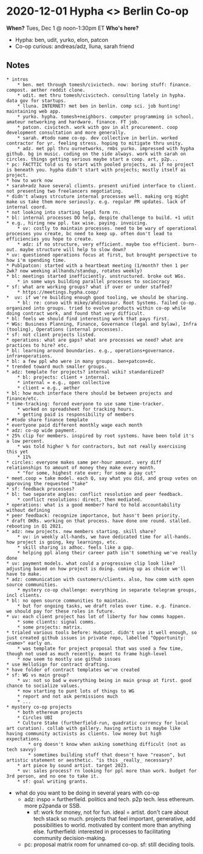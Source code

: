 # 2020-12-01 Hypha <> Berlin Co-op

**When?** Tues, Dec 1 @ noon-1:30pm ET
**Who's here?**
- Hypha: ben, udit, yurko, elon, patcon
- Co-op curious: andreas/adz, lluna, sarah friend

## Notes

	* intros
		* ben. met through tomesh/civictech. now: boring stuff: finance. compost. aether reddit clone.
		* udit. met thru tomesh/civictech. consulting lately in hypha. data gov for startups.
		* lluna. INTERNET! met ben in benlin. comp sci. job hunting! maintaining web app.
		* yurko. hypha. tomesh+neighbors. computer programming in school. amateur networking and hardware. finance. FT job.
		* patcon. civictech. work with gov in alt procurement. coop development consultation and more generally.
		* sarah. #todo name co-op. dev collective in berlin. worked contractor for yr. feeling stress. hoping to mitigate thru unity.
		* adz. met ppl thru ournetworks, rmbs yurko. impressed with hypha github. bg in music. coding on the side always. work with sarah on circles. things getting serious maybe start a coop. art, p2p...
	* pc: FACTTIC told us to start with pooled projects, as if no project is beneath you. hypha didn't start with projects; mostly itself as project.
	* how to work now
	* sarah+adz have several clients. present unified interface to client. not presenting two freelancers negotiating.
	* didn't always strcuture internal processes well. making org might make us take them more seriously. e.g. regular PM updates. lack of internal coord.
	* not looking into starting legal form rn.
	* bl: internal processes DO help, despite challenge to build. +1 udit
	* e.g., hiring new ppl. tax wise. paying. invoicing.
		* uv: costly to maintain processes. need to be wary of operational processes you create, bc need to keep up. often don't lead to efficiencies you hope to create.
		* adz: if no structure, very efficient. maybe too efficient. burn-out. maybe structure will help to slow down?
	* uv: questioned operations focus at first, but brought perspective to how i'm spending time.
	* Publpatcon: started with a heartbeat meeting (1/month? then 1 per 2wk? now weeking allhands/standup, rotates weekly)
	* bl: meetings started inefficiently. unstructured. broke out WGs.
		* in some ways building parallel processes to sociocracy
	* sf: what are working groups? what if over or under staffed?
		* https://meetings.hypha.coop/
	*  uv: if we're building enough good tooling, we should be sharing.
		* bl: re: convo with mikey/ahdinosaur. Root Systems. failed co-op. organized into groups. tried to evolve products within co-op while doing contract work, and found that very difficult.
	* bl: feels we should find interesting work that pays first.
	* WGs: Business Planning, Finance, Governance (legal and bylaw), Infra (tooling), Operations (internal processes).
	* sf: not client projects listed.
	* operations: what are gaps? what are processes we need? what are practices to hire? etc.
	* bl: learning around boundaries. e.g., operations+governance. infra+operations.
	* bl: a few ppl who were in many groups. ben+patcon+dc.
	* trended toward much smaller groups.
	* adz: template for projects? internal wiki? standardized?
		* bl: projects: client + internal.
		* internal = e.g., open collective
		* client = e.g., aether
	* bl: how much interface there should be between projects and finance/etc.
	* time-tracking: forced everyone to use same time-tracker.
		* worked on spreadsheet for tracking hours.
		* getting paid is responsibility of members
	* #todo share finance template
	* evertyone paid different monthly wage each month
	* adz: co-op wide payment.
	* 25% clip for members. inspired by root systems. have been told it's a low percent.
		* was told higher % for contractors, but not really exercising this yet
		* 11%
	* circles: everyone makes same per-hour amount. very diff relationships to amount of money they make every month.
		* "for some, highest rate ever; for some a pay cut"
	* meet.coop = take model. each Q, say what you did, and group votes on approving the requested "take"
	* sf: feedback processes?
	* bl: two separate angles: conflict resolution and peer feedback.
		* conflict resolutions: direct, then mediated.
	* operations: what is a good member? hard to hold accountability without defining
	* peer feedback: recognize importance, but hasn't been priority.
	* draft OKRs. working on that process. have done one round. stalled. rebooting in Q1 2021.
	* adz: new projects. new members starting. skill share?
		* uv: in weekly all-hands, we have dedicated time for all-hands. how project is going, key learnings, etc.
		* skill sharing is adhoc. feels like a gap.
		* helping ppl along their career path isn't something we've really done
	* uv: payment models. what could a progressive clip look like? adjusting based on how project is doing. coming up as choice we'll have to make.
	* adz: communication with customers/clients. also, how comm with open source communities.
		* mystery co-op challenge: everything in separate telegram groups, incl clients.
	* bl: no open source communities to maintain.
		* but for ongoing tasks, we draft roles over time. e.g. finance. we should pay for these roles in future.
	* uv: each client project has lot of liberty for how comms happen.
		* some clients: signal comms.
		* some projects: matrix.
	* trialed various tools before: Hubspot. didn't use it well enough, so just created github issues in private repo, labelled "Opportunity: <name>" early on.
		* was template for project proposal that was used a few time, though not used as much recently. meant to frame high-level
		* now seem to mostly use github issues
	* use HelloSign for contract drafting.
	* have folder of contract templates we've created
	* sf: WG vs main group?
		* uv: not so bad w everything being in main group at first. good chance to socialize values.
		* now starting to punt lots of things to WG
		* report and not ask permissions much
		* ...
	* mystery co-op projects
		* both ethereum projects
		* Circles UBI
		* Culture Stake (furtherfield-run, quadratic currency for local art curation). collab with gallery. having artists is maybe like having community activists as clients. low money but high expectations.
			* org doesn't know when asking something difficult (not as tech savvy)
			* sometimes building stuff that doesn't have "reason", but artistic statement or aesthetic. "is this _really_ necessary?
		* art piece by sound artist. target 2023.
		* uv: sales process? rn looking for ppl more than work. budget for 3rd person, and no one to take it.
		* sf: goal writing grants.
  * what do you want to be doing in several years with co-op
	  * adz: inspo = furtherfield. politics and tech. p2p tech. less ethereum. more p2panda or SSB.
		* sf: work for money, not for fun. ideal = artist. don't care about tech stack so much. projects that feel important, generative, add possibilities to world. motivated by content more than anything else. furtherfield: interested in processes to facilitating community decision-making.
	* pc: proposal matrix room for unnamed co-op. sf: still deciding tools.
